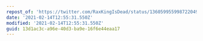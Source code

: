 ```yaml
---
repost_of: 'https://twitter.com/RaxKingIsDead/status/1360599559987220492?s=09'
date: '2021-02-14T12:55:31.550Z'
modified: '2021-02-14T12:55:31.550Z'
guid: 13d1ac3c-a96e-40d3-ba9e-16f6e44eaa17
---
```

 
